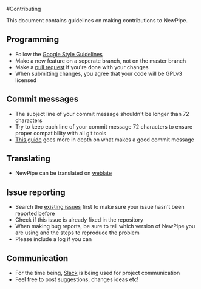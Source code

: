#Contributing

This document contains guidelines on making contributions to NewPipe.

## Programming

* Follow the [Google Style Guidelines](https://google.github.io/styleguide/javaguide.html)
* Make a new feature on a seperate branch, not on the master branch
* Make a [pull request](https://github.com/theScrabi/NewPipe/pulls) if you're done with your changes
* When submitting changes, you agree that your code will be GPLv3 licensed

## Commit messages

* The subject line of your commit message shouldn't be longer than 72 characters
* Try to keep each line of your commit message 72 characters to ensure proper
 compatibility with all git tools
* [This guide](http://chris.beams.io/posts/git-commit/) goes more in depth on what makes a good commit message

## Translating

* NewPipe can be translated on [weblate](https://hosted.weblate.org/projects/newpipe/strings/)

## Issue reporting

* Search the [existing issues](https://github.com/theScrabi/NewPipe/issues) first to make sure your issue hasn't been reported before
* Check if this issue is already fixed in the repository
* When making bug reports, be sure to tell which version of NewPipe you are using and the steps to reproduce the problem
* Please include a log if you can

## Communication

* For the time being, [Slack](http://invite.chschtsch.ml/) is being used for project communication
* Feel free to post suggestions, changes ideas etc!
